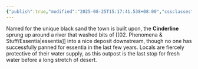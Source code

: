 ```yaml
---
{"publish":true,"modified":"2025-08-25T15:17:41.538+08:00","cssclasses":""}
---
```


Named for the unique black sand the town is built upon, the **Cinderline** sprung up around a river that washed bits of [[02. Phenomena & Stuff/Essentia\|essentia]] into a nice deposit downstream, though no one has successfully panned for essentia in the last few years. Locals are fiercely protective of their water supply, as this outpost is the last stop for fresh water before a long stretch of desert.